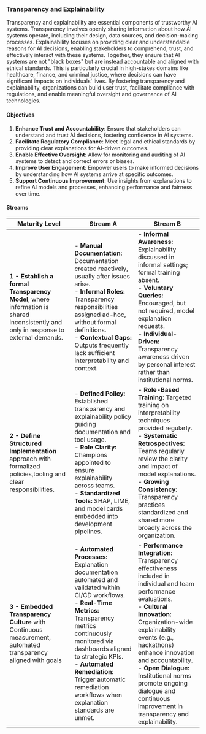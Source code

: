 ### Transparency and Explainability
Transparency and explainability are essential components of trustworthy AI systems. Transparency involves openly sharing information about how AI systems operate, including their design, data sources, and decision-making processes. Explainability focuses on providing clear and understandable reasons for AI decisions, enabling stakeholders to comprehend, trust, and effectively interact with these systems. Together, they ensure that AI systems are not "black boxes" but are instead accountable and aligned with ethical standards. This is particularly crucial in high-stakes domains like healthcare, finance, and criminal justice, where decisions can have significant impacts on individuals' lives. By fostering transparency and explainability, organizations can build user trust, facilitate compliance with regulations, and enable meaningful oversight and governance of AI technologies.

#### Objectives

1. **Enhance Trust and Accountability**: Ensure that stakeholders can understand and trust AI decisions, fostering confidence in AI systems.
2. **Facilitate Regulatory Compliance**: Meet legal and ethical standards by providing clear explanations for AI-driven outcomes.
3. **Enable Effective Oversight**: Allow for monitoring and auditing of AI systems to detect and correct errors or biases.
4. **Improve User Engagement**: Empower users to make informed decisions by understanding how AI systems arrive at specific outcomes.
5. **Support Continuous Improvement**: Use insights from explanations to refine AI models and processes, enhancing performance and fairness over time.


#### Streams

| Maturity Level                                                                                                                      | Stream A                                                                                                                                                                                                                                                                                                                             | Stream B                                                                                                                                                                                                                                                                                                                                                                               |
|-------------------------------------------------------------------------------------------------------------------------------------|--------------------------------------------------------------------------------------------------------------------------------------------------------------------------------------------------------------------------------------------------------------------------------------------------------------------------------------|----------------------------------------------------------------------------------------------------------------------------------------------------------------------------------------------------------------------------------------------------------------------------------------------------------------------------------------------------------------------------------------|
| **1 - Establish a formal Transparency Model**, where information is shared inconsistently and only in response to external demands. | - **Manual Documentation:** Documentation created reactively, usually after issues arise.<br>- **Informal Roles:** Transparency responsibilities assigned ad-hoc, without formal definitions.<br>- **Contextual Gaps:** Outputs frequently lack sufficient interpretability and context.                                             | - **Informal Awareness:** Explainability discussed in informal settings; formal training absent.<br>- **Voluntary Queries:** Encouraged, but not required, model explanation requests.<br>- **Individual-Driven:** Transparency awareness driven by personal interest rather than institutional norms.                                                                                 |
| **2 - Define Structured Implementation** approach with formalized policies,tooling and clear responsibilities.                      | - **Defined Policy:** Established transparency and explainability policy guiding documentation and tool usage.<br>- **Role Clarity:** Champions appointed to ensure explainability across teams.<br>- **Standardized Tools:** SHAP, LIME, and model cards embedded into development pipelines.                                       | - **Role-Based Training:** Targeted training on interpretability techniques provided regularly.<br>- **Systematic Retrospectives:** Teams regularly review the clarity and impact of model explanations.<br>- **Growing Consistency:** Transparency practices standardized and shared more broadly across the organization.                                                            |
| **3 - Embedded Transparency Culture** with Continuous measurement, automated transparency aligned with goals                        | - **Automated Processes:** Explanation documentation automated and validated within CI/CD workflows.<br>- **Real-Time Metrics:** Transparency metrics continuously monitored via dashboards aligned to strategic KPIs.<br>- **Automated Remediation:** Trigger automatic remediation workflows when explanation standards are unmet. | - **Performance Integration:** Transparency effectiveness included in individual and team performance evaluations.<br>- **Cultural Innovation:** Organization-wide explainability events (e.g., hackathons) enhance innovation and accountability.<br>- **Open Dialogue:** Institutional norms promote ongoing dialogue and continuous improvement in transparency and explainability. |
